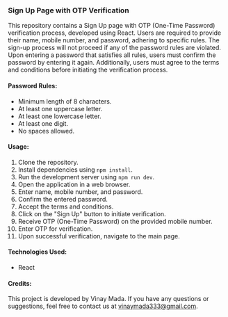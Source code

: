 ### Sign Up Page with OTP Verification

This repository contains a Sign Up page with OTP (One-Time Password) verification process, developed using React. Users are required to provide their name, mobile number, and password, adhering to specific rules. The sign-up process will not proceed if any of the password rules are violated. Upon entering a password that satisfies all rules, users must confirm the password by entering it again. Additionally, users must agree to the terms and conditions before initiating the verification process.

#### Password Rules:
- Minimum length of 8 characters.
- At least one uppercase letter.
- At least one lowercase letter.
- At least one digit.
- No spaces allowed.

#### Usage:
1. Clone the repository.
2. Install dependencies using `npm install`.
3. Run the development server using `npm run dev`.
4. Open the application in a web browser.
5. Enter name, mobile number, and password.
6. Confirm the entered password.
7. Accept the terms and conditions.
8. Click on the "Sign Up" button to initiate verification.
9. Receive OTP (One-Time Password) on the provided mobile number.
10. Enter OTP for verification.
11. Upon successful verification, navigate to the main page.

#### Technologies Used:
- React

#### Credits:
This project is developed by Vinay Mada. If you have any questions or suggestions, feel free to contact us at vinaymada333@gmail.com.
